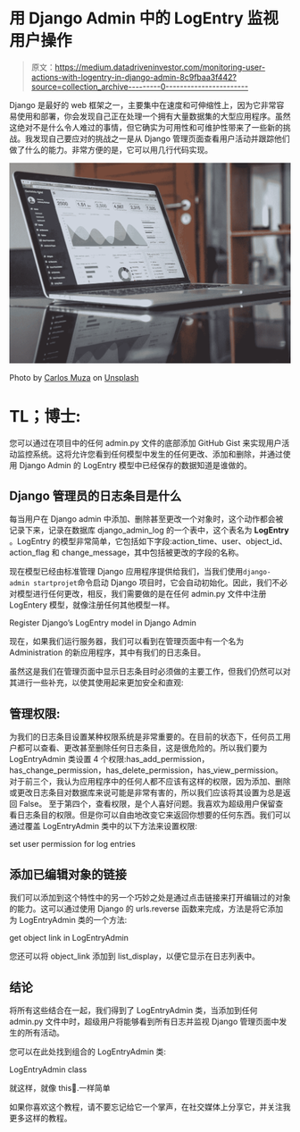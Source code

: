 # 用 Django Admin 中的 LogEntry 监视用户操作

> 原文：<https://medium.datadriveninvestor.com/monitoring-user-actions-with-logentry-in-django-admin-8c9fbaa3f442?source=collection_archive---------0----------------------->

Django 是最好的 web 框架之一，主要集中在速度和可伸缩性上，因为它非常容易使用和部署，你会发现自己正在处理一个拥有大量数据集的大型应用程序。虽然这绝对不是什么令人难过的事情，但它确实为可用性和可维护性带来了一些新的挑战。我发现自己要应对的挑战之一是从 Django 管理页面查看用户活动并跟踪他们做了什么的能力。非常方便的是，它可以用几行代码实现。

![](img/745a915c8921da655849e619cd5529df.png)

Photo by [Carlos Muza](https://unsplash.com/@kmuza?utm_source=medium&utm_medium=referral) on [Unsplash](https://unsplash.com?utm_source=medium&utm_medium=referral)

# **TL；博士:**

您可以通过在项目中的任何 admin.py 文件的底部添加 GitHub Gist 来实现用户活动监控系统。这将允许您看到任何模型中发生的任何更改、添加和删除，并通过使用 Django Admin 的 LogEntry 模型中已经保存的数据知道是谁做的。

## Django 管理员的日志条目是什么

每当用户在 Django admin 中添加、删除甚至更改一个对象时，这个动作都会被记录下来，记录在数据库 django_admin_log 的一个表中，这个表名为 **LogEntry** 。LogEntry 的模型非常简单，它包括如下字段:action_time、user、object_id、action_flag 和 change_message，其中包括被更改的字段的名称。

现在模型已经由标准管理 Django 应用程序提供给我们，当我们使用`django-admin startprojet`命令启动 Django 项目时，它会自动初始化。因此，我们不必对模型进行任何更改，相反，我们需要做的是在任何 admin.py 文件中注册 LogEntery 模型，就像注册任何其他模型一样。

Register Django’s LogEntry model in Django Admin

现在，如果我们运行服务器，我们可以看到在管理页面中有一个名为 Administration 的新应用程序，其中有我们的日志条目。

虽然这是我们在管理页面中显示日志条目时必须做的主要工作，但我们仍然可以对其进行一些补充，以使其使用起来更加安全和直观:

## 管理权限:

为我们的日志条目设置某种权限系统是非常重要的。在目前的状态下，任何员工用户都可以查看、更改甚至删除任何日志条目，这是很危险的。所以我们要为 LogEntryAdmin 类设置 4 个权限:has_add_permission，has_change_permission，has_delete_permission，has_view_permission。对于前三个，我认为应用程序中的任何人都不应该有这样的权限，因为添加、删除或更改日志条目对数据库来说可能是非常有害的，所以我们应该将其设置为总是返回 False。
至于第四个，查看权限，是个人喜好问题。我喜欢为超级用户保留查看日志条目的权限。但是你可以自由地改变它来返回你想要的任何东西。我们可以通过覆盖 LogEntryAdmin 类中的以下方法来设置权限:

set user permission for log entries

## 添加已编辑对象的链接

我们可以添加到这个特性中的另一个巧妙之处是通过点击链接来打开编辑过的对象的能力。这可以通过使用 Django 的 urls.reverse 函数来完成，方法是将它添加为 LogEntryAdmin 类的一个方法:

get object link in LogEntryAdmin

您还可以将 object_link 添加到 list_display，以便它显示在日志列表中。

## 结论

将所有这些结合在一起，我们得到了 LogEntryAdmin 类，当添加到任何 admin.py 文件中时，超级用户将能够看到所有日志并监视 Django 管理页面中发生的所有活动。

您可以在此处找到组合的 LogEntryAdmin 类:

LogEntryAdmin class

就这样，就像 this🥳.一样简单

如果你喜欢这个教程，请不要忘记给它一个掌声，在社交媒体上分享它，并关注我更多这样的教程。